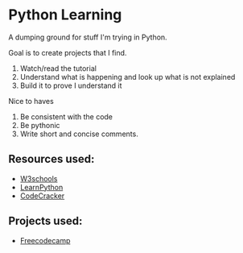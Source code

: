 # Python Learning
A dumping ground for stuff I'm trying in Python.

Goal is to create projects that I find.
1. Watch/read the tutorial
2. Understand what is happening and look up what is not explained
3. Build it to prove I understand it

Nice to haves
1. Be consistent with the code
2. Be pythonic
3. Write short and concise comments.

## Resources used:
- [W3schools](https://www.w3schools.com/python/default.asp)
- [LearnPython](https://www.learnpython.org/)
- [CodeCracker](https://codescracker.com/python/python-end.htm)
## Projects used:
- [Freecodecamp](https://www.freecodecamp.org/news/python-projects-for-beginners/)

